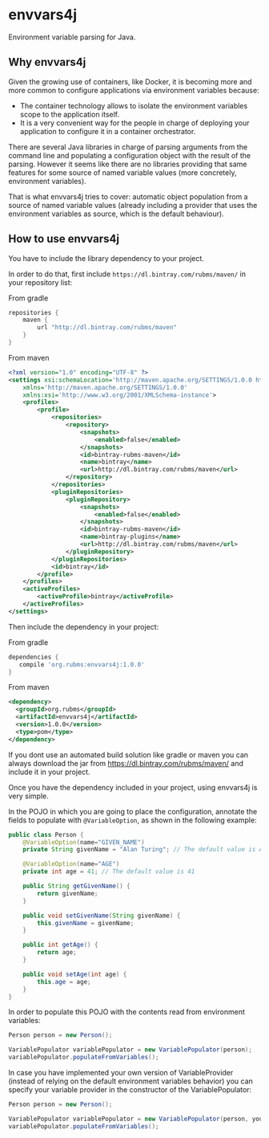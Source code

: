 # envvars4j
Environment variable parsing for Java.

## Why envvars4j
Given the growing use of containers, like Docker, it is becoming more and more common to configure applications via environment variables because:

* The container technology allows to isolate the environment variables scope to the application itself.
* It is a very convenient way for the people in charge of deploying your application to configure it in a container orchestrator.

There are several Java libraries in charge of parsing arguments from the command line and populating a configuration object with the result of the parsing. However it seems like there are no libraries providing that same features for some source of named variable values (more concretely, environment variables).

That is what envvars4j tries to cover: automatic object population from a source of named variable values (already including a provider that uses the environment variables as source, which is the default behaviour).

## How to use envvars4j
You have to include the library dependency to your project.

In order to do that, first include `https://dl.bintray.com/rubms/maven/` in your repository list:

From gradle
```groovy
repositories { 
    maven { 
        url "http://dl.bintray.com/rubms/maven" 
    } 
}
```

From maven
```xml
<?xml version="1.0" encoding="UTF-8" ?>
<settings xsi:schemaLocation='http://maven.apache.org/SETTINGS/1.0.0 http://maven.apache.org/xsd/settings-1.0.0.xsd'
    xmlns='http://maven.apache.org/SETTINGS/1.0.0'
    xmlns:xsi='http://www.w3.org/2001/XMLSchema-instance'>
    <profiles>
        <profile>
            <repositories>
                <repository>
                    <snapshots>
                        <enabled>false</enabled>
                    </snapshots>
                    <id>bintray-rubms-maven</id>
                    <name>bintray</name>
                    <url>http://dl.bintray.com/rubms/maven</url>
                </repository>
            </repositories>
            <pluginRepositories>
                <pluginRepository>
                    <snapshots>
                        <enabled>false</enabled>
                    </snapshots>
                    <id>bintray-rubms-maven</id>
                    <name>bintray-plugins</name>
                    <url>http://dl.bintray.com/rubms/maven</url>
                </pluginRepository>
            </pluginRepositories>
            <id>bintray</id>
        </profile>
    </profiles>
    <activeProfiles>
        <activeProfile>bintray</activeProfile>
    </activeProfiles>
</settings>
```

Then include the dependency in your project:

From gradle
```groovy
dependencies {
   compile 'org.rubms:envvars4j:1.0.0'
}
```

From maven
```xml
<dependency>
  <groupId>org.rubms</groupId>
  <artifactId>envvars4j</artifactId>
  <version>1.0.0</version>
  <type>pom</type>
</dependency>
```

If you dont use an automated build solution like gradle or maven you can always download the jar from https://dl.bintray.com/rubms/maven/ and include it in your project.

Once you have the dependency included in your project, using envvars4j is very simple.

In the POJO in which you are going to place the configuration, annotate the fields to populate with `@VariableOption`, as shown in the following example:
```java
public class Person {
    @VariableOption(name="GIVEN_NAME")
    private String givenName = "Alan Turing"; // The default value is Alan Turing

    @VariableOption(name="AGE")
    private int age = 41; // The default value is 41

    public String getGivenName() {
        return givenName;
    }

    public void setGivenName(String givenName) {
        this.givenName = givenName;
    }

    public int getAge() {
        return age;
    }

    public void setAge(int age) {
        this.age = age;
    }
}
```

In order to populate this POJO with the contents read from environment variables:
```java
Person person = new Person();

VariablePopulator variablePopulator = new VariablePopulator(person);
variablePopulator.populateFromVariables();
```

In case you have implemented your own version of VariableProvider (instead of relying on the default environment variables behavior) you can specify your variable provider in the constructor of the VariablePopulator:
```java
Person person = new Person();

VariablePopulator variablePopulator = new VariablePopulator(person, yourVariableProvider);
variablePopulator.populateFromVariables();
```